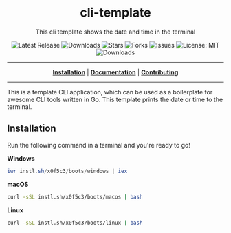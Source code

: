 <h1 align="center">cli-template</h1>
<p align="center">This cli template shows the date and time in the terminal</p>

<p align="center">

<a style="text-decoration: none" href="https://github.com/x0f5c3/boots/releases">
<img src="https://img.shields.io/github/v/release/x0f5c3/boots?style=flat-square" alt="Latest Release">
</a>

<a style="text-decoration: none" href="https://github.com/x0f5c3/boots/releases">
<img src="https://img.shields.io/github/downloads/x0f5c3/boots/total.svg?style=flat-square" alt="Downloads">
</a>

<a style="text-decoration: none" href="https://github.com/x0f5c3/boots/stargazers">
<img src="https://img.shields.io/github/stars/x0f5c3/boots.svg?style=flat-square" alt="Stars">
</a>

<a style="text-decoration: none" href="https://github.com/x0f5c3/boots/fork">
<img src="https://img.shields.io/github/forks/x0f5c3/boots.svg?style=flat-square" alt="Forks">
</a>

<a style="text-decoration: none" href="https://github.com/x0f5c3/boots/issues">
<img src="https://img.shields.io/github/issues/x0f5c3/boots.svg?style=flat-square" alt="Issues">
</a>

<a style="text-decoration: none" href="https://opensource.org/licenses/MIT">
<img src="https://img.shields.io/badge/License-MIT-yellow.svg?style=flat-square" alt="License: MIT">
</a>

<br/>

<a style="text-decoration: none" href="https://github.com/x0f5c3/boots/releases">
<img src="https://img.shields.io/badge/platform-windows%20%7C%20macos%20%7C%20linux-informational?style=for-the-badge" alt="Downloads">
</a>

<br/>

</p>

----

<p align="center">
<strong><a href="https://x0f5c3.github.io/boots/#/installation">Installation</a></strong>
|
<strong><a href="https://x0f5c3.github.io/boots/#/docs">Documentation</a></strong>
|
<strong><a href="https://x0f5c3.github.io/boots/#/CONTRIBUTING">Contributing</a></strong>
</p>

----

This is a template CLI application, which can be used as a boilerplate for awesome CLI tools written in Go.
This template prints the date or time to the terminal.

## Installation

Run the following command in a terminal and you're ready to go!

**Windows**
```powershell
iwr instl.sh/x0f5c3/boots/windows | iex
```

**macOS**
```bash
curl -sSL instl.sh/x0f5c3/boots/macos | bash
```

**Linux**
```bash
curl -sSL instl.sh/x0f5c3/boots/linux | bash
```
